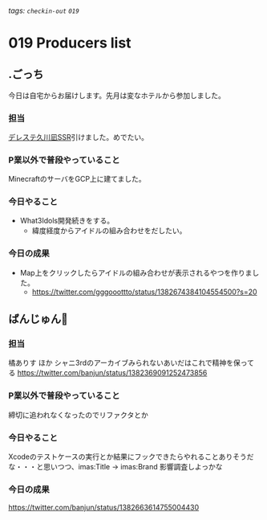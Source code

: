 ###### tags: `checkin-out` `019`

# 019 Producers list

## .ごっち

今日は自宅からお届けします。先月は変なホテルから参加しました。

### 担当

[デレステ久川凪SSR](https://twitter.com/gggooottto/status/1369805326225055745?s=20)引けました。めでたい。

### P業以外で普段やっていること

MinecraftのサーバをGCP上に建てました。

### 今日やること

- What3Idols開発続きをする。
  - 緯度経度からアイドルの組み合わせをだしたい。

### 今日の成果

- Map上をクリックしたらアイドルの組み合わせが表示されるやつを作りました。
  - https://twitter.com/gggooottto/status/1382674384104554500?s=20


## ばんじゅん🍓

### 担当

橘ありす
ほか
シャニ3rdのアーカイブみられないあいだはこれで精神を保ってる https://twitter.com/banjun/status/1382369091252473856

### P業以外で普段やっていること

締切に追われなくなったのでリファクタとか


### 今日やること

Xcodeのテストケースの実行とか結果にフックできたらやれることありそうだな・・・と思いつつ、imas:Title → imas:Brand 影響調査しよっかな


### 今日の成果

https://twitter.com/banjun/status/1382663614755004430

